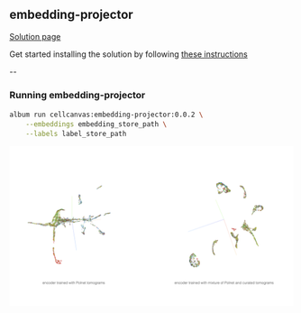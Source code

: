 ## embedding-projector 
[Solution
page](https://album.cellcanvas.org/cellcanvas/embedding-projector/0.0.2)

Get started installing the solution by following [these
instructions](https://album.solutions/guide?catalog_url=https://github.com/cellcanvas/album-catalog&catalog_name=cellcanvas&group=cellcanvas&name=embedding-projector&version=0.0.2)

--

### Running embedding-projector
```sh
album run cellcanvas:embedding-projector:0.0.2 \
    --embeddings embedding_store_path \
    --labels label_store_path
```

![swin-unetr](./figures/embedding-3d-projection.png)

